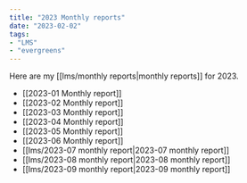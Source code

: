 ```yaml
---
title: "2023 Monthly reports"
date: "2023-02-02"
tags:
- "LMS"
- "evergreens"
---
```

Here are my [[lms/monthly reports|monthly reports]] for 2023.

- [[2023-01 Monthly report]]
- [[2023-02 Monthly report]]
- [[2023-03 Monthly report]]
- [[2023-04 Monthly report]]
- [[2023-05 Monthly report]]
- [[2023-06 Monthly report]]
- [[lms/2023-07 monthly report|2023-07 monthly report]]
- [[lms/2023-08 monthly report|2023-08 monthly report]]
- [[lms/2023-09 monthly report|2023-09 monthly report]]